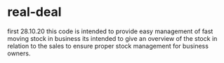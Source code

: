 # real-deal
first 28.10.20
this code is intended to provide easy management of fast moving stock in business
its intended to give an overview of the stock in relation to the sales to ensure proper stock management for business owners.
